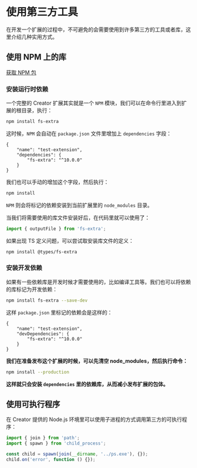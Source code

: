 # 使用第三方工具

在开发一个扩展的过程中，不可避免的会需要使用到许多第三方的工具或者库，这里介绍几种实用方式。

## 使用 NPM 上的库

[获取 NPM 包](../scripting/modules/config.md)

### 安装运行时依赖

一个完整的 Creator 扩展其实就是一个 `NPM` 模块，我们可以在命令行里进入到扩展的根目录，执行：

```bash
npm install fs-extra
```

这时候，`NPM` 会自动在 `package.json` 文件里增加上 `dependencies` 字段：

```json5
{
    "name": "test-extension",
    "dependencies": {
        "fs-extra": "^10.0.0"
    }
}
```

我们也可以手动的增加这个字段，然后执行：

```bash
npm install
```

`NPM` 则会将标记的依赖安装到当前扩展里的 `node_modules` 目录。

当我们将需要使用的库文件安装好后，在代码里就可以使用了：

```ts
import { outputFile } from 'fs-extra';
```

如果出现 TS 定义问题，可以尝试取安装库文件的定义：

```bash
npm install @types/fs-extra
```

### 安装开发依赖

如果有一些依赖库是开发时候才需要使用的，比如编译工具等。我们也可以将依赖的库标记为开发依赖：

```bash
npm install fs-extra --save-dev
```

这样 `package.json` 里标记的依赖会是这样的：

```json5
{
    "name": "test-extension",
    "devDependencies": {
        "fs-extra": "^10.0.0"
    }
}
```

**我们在准备发布这个扩展的时候，可以先清空 node_modules，然后执行命令：**

```bash
npm install --production
```

**这样就只会安装 `dependencies` 里的依赖库，从而减小发布扩展的包体。**

## 使用可执行程序

在 Creator 提供的 Node.js 环境里可以使用子进程的方式调用第三方的可执行程序：

```typescript
import { join } from 'path';
import { spawn } from 'child_process';

const child = spawn(join(__dirname, '../ps.exe'), {});
child.on('error', function () {});
```
